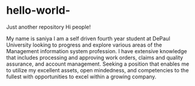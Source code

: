 # hello-world-
Just another repository
Hi people!

My name is saniya I am a self driven fourth year student at DePaul University looking to progress and explore various areas of the Management information system profession. I have extensive knowledge that includes processing and approving work orders, claims and quality assurance, and account management. Seeking a position that enables me to utilize my excellent assets, open mindedness, and competencies to the fullest with opportunities to excel within a growing company.
